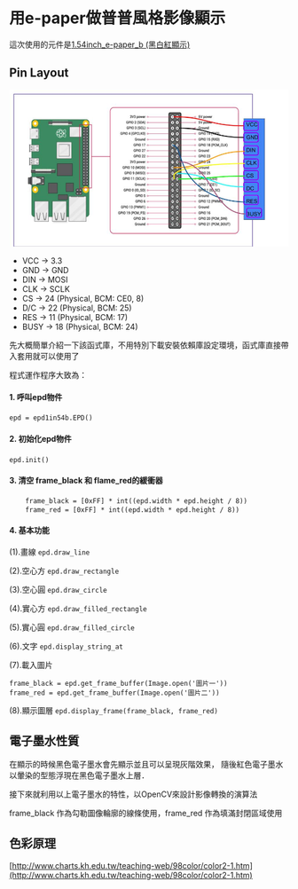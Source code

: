 # 用e-paper做普普風格影像顯示

這次使用的元件是[1.54inch_e-paper_b (黑白紅顯示)](https://github.com/soonuse/epd-library-python/tree/master/1.54inch_e-paper_b)

## Pin Layout

![](https://github.com/KaliChen/e-paper_imagePopArt/blob/main/gpiolayout.jpg)

* VCC -> 3.3
* GND -> GND
* DIN -> MOSI
* CLK -> SCLK
* CS -> 24 (Physical, BCM: CE0, 8)
* D/C -> 22 (Physical, BCM: 25)
* RES -> 11 (Physical, BCM: 17)
* BUSY -> 18 (Physical, BCM: 24)

先大概簡單介紹一下該函式庫，不用特別下載安裝依賴庫設定環境，函式庫直接帶入套用就可以使用了

程式運作程序大致為：
#### 1. 呼叫epd物件 
`epd = epd1in54b.EPD()`
#### 2. 初始化epd物件 
`epd.init()`
#### 3. 清空 frame_black 和 flame_red的緩衝器

```
    frame_black = [0xFF] * int((epd.width * epd.height / 8))
    frame_red = [0xFF] * int((epd.width * epd.height / 8))
```

#### 4. 基本功能
(1).畫線 `epd.draw_line`
        
(2).空心方 `epd.draw_rectangle` 
        
(3).空心圓 `epd.draw_circle`
        
(4).實心方 `epd.draw_filled_rectangle`
        
(5).實心圓 `epd.draw_filled_circle`
        
(6).文字 `epd.display_string_at`
        
(7).載入圖片

```
frame_black = epd.get_frame_buffer(Image.open('圖片一'))
frame_red = epd.get_frame_buffer(Image.open('圖片二'))
```
        
(8).顯示圖層 `epd.display_frame(frame_black, frame_red)`
        
## 電子墨水性質

在顯示的時候黑色電子墨水會先顯示並且可以呈現灰階效果， 隨後紅色電子墨水以暈染的型態浮現在黑色電子墨水上層．

接下來就利用以上電子墨水的特性，以OpenCV來設計影像轉換的演算法

frame_black 作為勾勒圖像輪廓的線條使用，frame_red 作為填滿封閉區域使用

## 色彩原理
[http://www.charts.kh.edu.tw/teaching-web/98color/color2-1.htm](http://www.charts.kh.edu.tw/teaching-web/98color/color2-1.htm)

